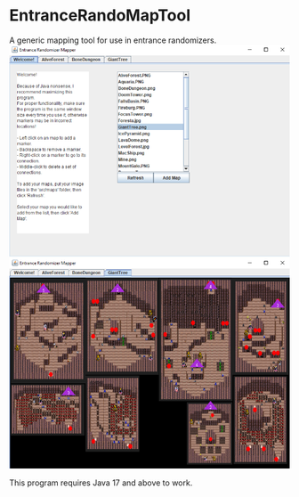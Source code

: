 # EntranceRandoMapTool
A generic mapping tool for use in entrance randomizers.
![Main Screen](https://github.com/Heaxeus/EntranceRandoMapTool/blob/main/image2.png?raw=true)
![Example of Map](https://github.com/Heaxeus/EntranceRandoMapTool/blob/main/image1.png?raw=true)

This program requires Java 17 and above to work.
